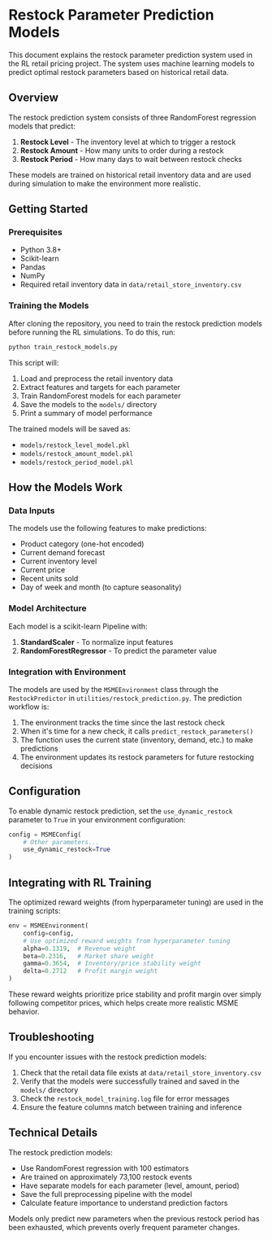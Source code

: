 # Restock Parameter Prediction Models

This document explains the restock parameter prediction system used in the RL retail pricing project. The system uses machine learning models to predict optimal restock parameters based on historical retail data.

## Overview

The restock prediction system consists of three RandomForest regression models that predict:

1. **Restock Level** - The inventory level at which to trigger a restock
2. **Restock Amount** - How many units to order during a restock
3. **Restock Period** - How many days to wait between restock checks

These models are trained on historical retail inventory data and are used during simulation to make the environment more realistic.

## Getting Started

### Prerequisites

- Python 3.8+
- Scikit-learn
- Pandas
- NumPy
- Required retail inventory data in `data/retail_store_inventory.csv`

### Training the Models

After cloning the repository, you need to train the restock prediction models before running the RL simulations. To do this, run:

```bash
python train_restock_models.py
```

This script will:
1. Load and preprocess the retail inventory data
2. Extract features and targets for each parameter
3. Train RandomForest models for each parameter
4. Save the models to the `models/` directory
5. Print a summary of model performance

The trained models will be saved as:
- `models/restock_level_model.pkl`
- `models/restock_amount_model.pkl`
- `models/restock_period_model.pkl`

## How the Models Work

### Data Inputs

The models use the following features to make predictions:

- Product category (one-hot encoded)
- Current demand forecast
- Current inventory level
- Current price
- Recent units sold
- Day of week and month (to capture seasonality)

### Model Architecture

Each model is a scikit-learn Pipeline with:
1. **StandardScaler** - To normalize input features
2. **RandomForestRegressor** - To predict the parameter value

### Integration with Environment

The models are used by the `MSMEEnvironment` class through the `RestockPredictor` in `utilities/restock_prediction.py`. The prediction workflow is:

1. The environment tracks the time since the last restock check
2. When it's time for a new check, it calls `predict_restock_parameters()`
3. The function uses the current state (inventory, demand, etc.) to make predictions
4. The environment updates its restock parameters for future restocking decisions

## Configuration

To enable dynamic restock prediction, set the `use_dynamic_restock` parameter to `True` in your environment configuration:

```python
config = MSMEConfig(
    # Other parameters...
    use_dynamic_restock=True
)
```

## Integrating with RL Training

The optimized reward weights (from hyperparameter tuning) are used in the training scripts:

```python
env = MSMEEnvironment(
    config=config,
    # Use optimized reward weights from hyperparameter tuning
    alpha=0.1319,  # Revenue weight
    beta=0.2316,   # Market share weight
    gamma=0.3654,  # Inventory/price stability weight
    delta=0.2712   # Profit margin weight
)
```

These reward weights prioritize price stability and profit margin over simply following competitor prices, which helps create more realistic MSME behavior.

## Troubleshooting

If you encounter issues with the restock prediction models:

1. Check that the retail data file exists at `data/retail_store_inventory.csv`
2. Verify that the models were successfully trained and saved in the `models/` directory
3. Check the `restock_model_training.log` file for error messages
4. Ensure the feature columns match between training and inference

## Technical Details

The restock prediction models:
- Use RandomForest regression with 100 estimators
- Are trained on approximately 73,100 restock events
- Have separate models for each parameter (level, amount, period)
- Save the full preprocessing pipeline with the model
- Calculate feature importance to understand prediction factors

Models only predict new parameters when the previous restock period has been exhausted, which prevents overly frequent parameter changes. 